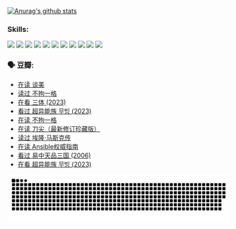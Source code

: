 
[![Anurag's github stats](https://github-readme-stats.vercel.app/api?username=w940853815)](https://github.com/anuraghazra/github-readme-stats)

### Skills:

<code><img height="32" src="https://cdn.jsdelivr.net/npm/simple-icons@v5/icons/python.svg"></code>
<code><img height="32" src="https://cdn.jsdelivr.net/npm/simple-icons@v5/icons/javascript.svg"></code>
<code><img height="32" src="https://cdn.jsdelivr.net/npm/simple-icons@v5/icons/django.svg"></code>
<code><img height="32" src="https://cdn.jsdelivr.net/npm/simple-icons@v5/icons/flask.svg"></code>
<code><img height="32" src="https://cdn.jsdelivr.net/npm/simple-icons@v5/icons/vuetify.svg"></code>
<code><img height="32" src="https://cdn.jsdelivr.net/npm/simple-icons@v5/icons/git.svg"></code>
<code><img height="32" src="https://cdn.jsdelivr.net/npm/simple-icons@v5/icons/docker.svg"></code>
<code><img height="32" src="https://cdn.jsdelivr.net/npm/simple-icons@v5/icons/postgresql.svg"></code>
<code><img height="32" src="https://cdn.jsdelivr.net/npm/simple-icons@v5/icons/elasticsearch.svg"></code>
<code><img height="32" src="https://cdn.jsdelivr.net/npm/simple-icons@v5/icons/macos.svg"></code>
<code><img height="32" src="https://cdn.jsdelivr.net/npm/simple-icons@v5/icons/linux.svg"></code>

### 🗣 豆瓣:

<!-- DOUBAN-ACTIVITIES:START -->
- [在读 谈美](https://www.douban.com/people/136069238/status/4560861771/?_i=11846961)
- [读过 不拘一格](https://www.douban.com/people/136069238/status/4560861445/?_i=11846961)
- [在看 三体‎ (2023)](https://www.douban.com/people/136069238/status/4558185093/?_i=11846961)
- [看过 超异能族 무빙‎ (2023)](https://www.douban.com/people/136069238/status/4556824186/?_i=11846961)
- [在读 不拘一格](https://www.douban.com/people/136069238/status/4541712161/?_i=11846961)
- [在读 刀尖（最新修订珍藏版）](https://www.douban.com/people/136069238/status/4541711339/?_i=11846961)
- [读过 埃隆·马斯克传](https://www.douban.com/people/136069238/status/4541710351/?_i=11846961)
- [在读 Ansible权威指南](https://www.douban.com/people/136069238/status/4539151450/?_i=11846961)
- [看过 易中天品三国‎ (2006)](https://www.douban.com/people/136069238/status/4529910812/?_i=11846961)
- [在看 超异能族 무빙‎ (2023)](https://www.douban.com/people/136069238/status/4527291077/?_i=11846961)
<!-- DOUBAN-ACTIVITIES:END -->


![Snake animation](https://raw.githubusercontent.com/w940853815/w940853815/output/github-contribution-grid-snake.svg)

<!--
**w940853815/w940853815** is a ✨ _special_ ✨ repository because its `README.md` (this file) appears on your GitHub profile.

Here are some ideas to get you started:

- 🔭 I’m currently working on ...
- 🌱 I’m currently learning ...
- 👯 I’m looking to collaborate on ...
- 🤔 I’m looking for help with ...
- 💬 Ask me about ...
- 📫 How to reach me: ...
- 😄 Pronouns: ...
- ⚡ Fun fact: ...
-->
